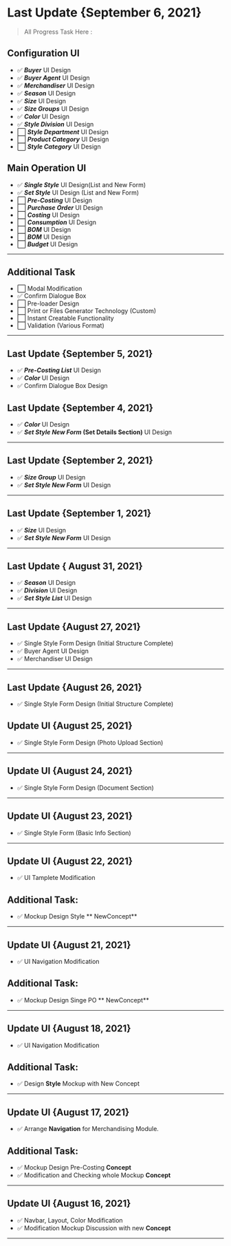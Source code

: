 # Last Update {September 6, 2021}

> All Progress Task Here :

## Configuration UI

- ✅ **_Buyer_** UI Design
- ✅ **_Buyer Agent_** UI Design
- ✅ **_Merchandiser_** UI Design
- ✅ **_Season_** UI Design
- ✅ **_Size_** UI Design
- ✅ **_Size Groups_** UI Design
- ✅ **_Color_** UI Design
- ✅ **_Style Division_** UI Design
- ⬜️ **_Style Department_** UI Design
- ⬜️ **_Product Category_** UI Design
- ⬜️ **_Style Category_** UI Design

## Main Operation UI

- ✅ **_Single Style_** UI Design(List and New Form)
- ✅ **_Set Style_** UI Design (List and New Form)
- ⬜️ **_Pre-Costing_** UI Design
- ⬜️ **_Purchase Order_** UI Design
- ⬜️ **_Costing_** UI Design
- ⬜️ **_Consumption_** UI Design
- ⬜️ **_BOM_** UI Design
- ⬜️ **_BOM_** UI Design
- ⬜️ **_Budget_** UI Design

---

## Additional Task

- ⬜️ Modal Modification
- ✅ Confirm Dialogue Box
- ⬜️ Pre-loader Design
- ⬜️ Print or Files Generator Technology (Custom)
- ⬜️ Instant Creatable Functionality
- ⬜️ Validation (Various Format)

---

## Last Update {September 5, 2021}

- ✅ **_Pre-Costing List_** UI Design
- ✅ **_Color_** UI Design
- ✅ Confirm Dialogue Box Design

## Last Update {September 4, 2021}

- ✅ **_Color_** UI Design
- ✅ **_Set Style New Form_ (Set Details Section)** UI Design

---

## Last Update {September 2, 2021}

- ✅ **_Size Group_** UI Design
- ✅ **_Set Style New Form_** UI Design

---

## Last Update {September 1, 2021}

- ✅ **_Size_** UI Design
- ✅ **_Set Style New Form_** UI Design

---

## Last Update { August 31, 2021}

- ✅ **_Season_** UI Design
- ✅ **_Division_** UI Design
- ✅ **_Set Style List_** UI Design

---

## Last Update {August 27, 2021}

- ✅ Single Style Form Design (Initial Structure Complete)
- ✅ Buyer Agent UI Design
- ✅ Merchandiser UI Design

---

## Last Update {August 26, 2021}

- ✅ Single Style Form Design (Initial Structure Complete)

## Update UI {August 25, 2021}

- ✅ Single Style Form Design (Photo Upload Section)

---

## Update UI {August 24, 2021}

- ✅ Single Style Form Design (Document Section)

---

## Update UI {August 23, 2021}

- ✅ Single Style Form (Basic Info Section)

---

## Update UI {August 22, 2021}

- ✅ UI Tamplete Modification

## Additional Task:

- ✅ Mockup Design Style ** NewConcept**

---

## Update UI {August 21, 2021}

- ✅ UI Navigation Modification

## Additional Task:

- ✅ Mockup Design Singe PO ** NewConcept**

---

## Update UI {August 18, 2021}

- ✅ UI Navigation Modification

## Additional Task:

- ✅ Design **Style** Mockup with New Concept

---

## Update UI {August 17, 2021}

- ✅ Arrange **Navigation** for Merchandising Module.

## Additional Task:

- ✅ Mockup Design Pre-Costing **Concept**
- ✅ Modification and Checking whole Mockup **Concept**

---

## Update UI {August 16, 2021}

- ✅ Navbar, Layout, Color Modification
- ✅ Modification Mockup Discussion with new **Concept**

---
